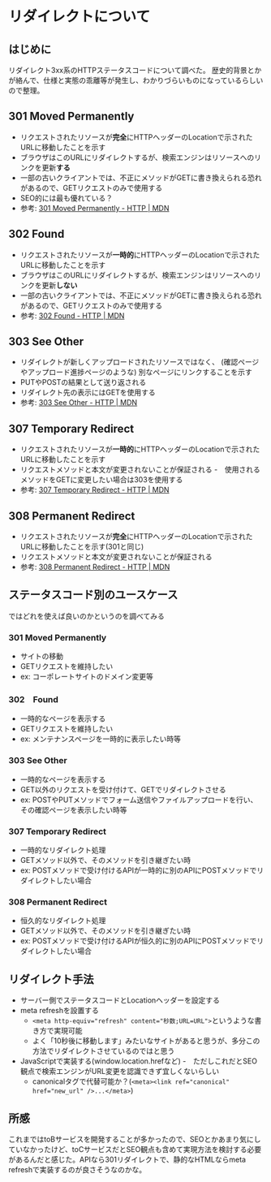 # リダイレクトについて

## はじめに

リダイレクト3xx系のHTTPステータスコードについて調べた。
歴史的背景とかが絡んで、仕様と実態の乖離等が発生し、わかりづらいものになっているらしいので整理。

## 301 Moved Permanently

- リクエストされたリソースが**完全**にHTTPヘッダーのLocationで示されたURLに移動したことを示す
- ブラウザはこのURLにリダイレクトするが、検索エンジンはリソースへのリンクを更新**する**
- 一部の古いクライアントでは、不正にメソッドがGETに書き換えられる恐れがあるので、GETリクエストのみで使用する
- SEO的には最も優れている？
- 参考: [301 Moved Permanently - HTTP | MDN](https://developer.mozilla.org/ja/docs/Web/HTTP/Status/301)

## 302 Found

- リクエストされたリソースが**一時的**にHTTPヘッダーのLocationで示されたURLに移動したことを示す
- ブラウザはこのURLにリダイレクトするが、検索エンジンはリソースへのリンクを更新**しない**
- 一部の古いクライアントでは、不正にメソッドがGETに書き換えられる恐れがあるので、GETリクエストのみで使用する
- 参考: [302 Found - HTTP | MDN](https://developer.mozilla.org/ja/docs/Web/HTTP/Status/302)

## 303 See Other

- リダイレクトが新しくアップロードされたリソースではなく、 (確認ページやアップロード進捗ページのような) 別なページにリンクすることを示す
- PUTやPOSTの結果として送り返される
- リダイレクト先の表示にはGETを使用する
- 参考: [303 See Other - HTTP | MDN](https://developer.mozilla.org/ja/docs/Web/HTTP/Status/303)

## 307 Temporary Redirect

- リクエストされたリソースが**一時的**にHTTPヘッダーのLocationで示されたURLに移動したことを示す
- リクエストメソッドと本文が変更されないことが保証される
  -　使用されるメソッドをGETに変更したい場合は303を使用する
- 参考: [307 Temporary Redirect - HTTP | MDN](https://developer.mozilla.org/ja/docs/Web/HTTP/Status/307)

## 308 Permanent Redirect

- リクエストされたリソースが**完全**にHTTPヘッダーのLocationで示されたURLに移動したことを示す(301と同じ)
- リクエストメソッドと本文が変更されないことが保証される
- 参考: [308 Permanent Redirect - HTTP | MDN](https://developer.mozilla.org/ja/docs/Web/HTTP/Status/308)
 
## ステータスコード別のユースケース

ではどれを使えば良いのかというのを調べてみる

### 301 Moved Permanently

- サイトの移動
- GETリクエストを維持したい
- ex: コーポレートサイトのドメイン変更等

### 302　Found

- 一時的なページを表示する
- GETリクエストを維持したい
- ex: メンテナンスページを一時的に表示したい時等

### 303 See Other

- 一時的なページを表示する
- GET以外のリクエストを受け付けて、GETでリダイレクトさせる
- ex: POSTやPUTメソッドでフォーム送信やファイルアップロードを行い、その確認ページを表示したい時等

### 307 Temporary Redirect

- 一時的なリダイレクト処理
- GETメソッド以外で、そのメソッドを引き継ぎたい時
- ex: POSTメソッドで受け付けるAPIが一時的に別のAPIにPOSTメソッドでリダイレクトしたい場合

### 308 Permanent Redirect

- 恒久的なリダイレクト処理
- GETメソッド以外で、そのメソッドを引き継ぎたい時
- ex: POSTメソッドで受け付けるAPIが恒久的に別のAPIにPOSTメソッドでリダイレクトしたい場合

## リダイレクト手法

- サーバー側でステータスコードとLocationヘッダーを設定する
- meta refreshを設置する
  - `<meta http-equiv="refresh" content="秒数;URL=URL">`というような書き方で実現可能
  - よく「10秒後に移動します」みたいなサイトがあると思うが、多分この方法でリダイレクトさせているのではと思う
- JavaScriptで実装する(window.location.hrefなど)
  -　ただしこれだとSEO観点で検索エンジンがURL変更を認識できず宜しくないらしい
    - canonicalタグで代替可能か？(`<meta><link ref="canonical" href="new_url" />...</meta>`)
 
## 所感

これまではtoBサービスを開発することが多かったので、SEOとかあまり気にしていなかったけど、toCサービスだとSEO観点も含めて実現方法を検討する必要があるんだと感じた。APIなら301リダイレクトで、静的なHTMLならmeta refreshで実装するのが良さそうなのかな。
  
